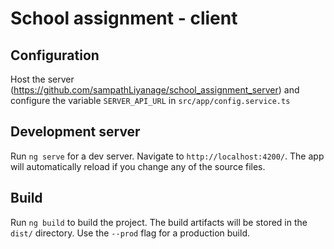 # School assignment - client

## Configuration
Host the server (https://github.com/sampathLiyanage/school_assignment_server) and configure the variable `SERVER_API_URL` in `src/app/config.service.ts`

## Development server
Run `ng serve` for a dev server. Navigate to `http://localhost:4200/`. The app will automatically reload if you change any of the source files.

## Build
Run `ng build` to build the project. The build artifacts will be stored in the `dist/` directory. Use the `--prod` flag for a production build.
